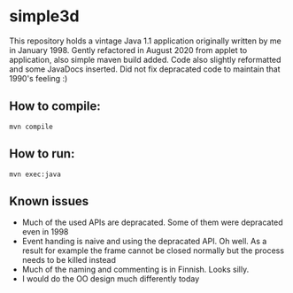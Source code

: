 # simple3d

This repository holds a vintage Java 1.1 application originally written by me in January 1998. Gently refactored in August 2020 from applet to application, also simple maven build added. Code also slightly reformatted and some JavaDocs inserted. Did not fix depracated code to maintain that 1990's feeling :)

## How to compile:

`mvn compile`

## How to run:

`mvn exec:java`

## Known issues

* Much of the used APIs are depracated. Some of them were depracated even in 1998
* Event handing is naive and using the depracated API. Oh well. As a result for example the frame cannot be closed normally but the process needs to be killed instead
* Much of the naming and commenting is in Finnish. Looks silly.
* I would do the OO design much differently today
